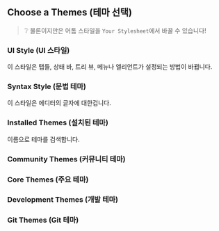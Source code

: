 ## Choose a Themes (테마 선택)

> :grey_question: 물론이지만은 어톰 스타일을 `Your Stylesheet`에서 바꿀 수 있습니다!

### UI Style (UI 스타일)

이 스타일은 탭들, 상태 바, 트리 뷰, 메뉴나 엘리언트가 설정되는 방법이 바뀝니다.

### Syntax Style (문법 테마)

이 스타일은 에디터의 글자에 대한겁니다.

### Installed Themes (설치된 테마)

이름으로 테마를 검색합니다.

### Community Themes (커뮤니티 테마)

### Core Themes (주요 테마)

### Development Themes (개발 테마)

### Git Themes (Git 테마)
